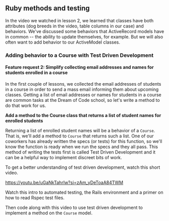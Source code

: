 ## Ruby methods and testing

In the video we watched in lesson 2, we learned that classes have both attributes (dog breeds in the video, table columns in our case) and behaviors. We've discussed some behaviors that ActiveRecord models have in common -- the ability to update themselves, for example. But we will also often want to add behavior to our ActiveModel classes.

### Adding behavior to a Course with Test Driven Development
#### Feature request 2: Simplify collecting email addresses and names for students enrolled in a course

In the first couple of lessons, we collected the email addresses of students in a course in order to send a mass email informing them about upcoming classes. Getting a list of email addresses or names for students in a course are common tasks at the Dream of Code school, so let's write a method to do that work for us.

**Add a method to the Course class that returns a list of student names for enrolled students**

Returning a list of enrolled student names will be a behavior of a `Course`. That is, we'll add a method to `Course` that returns such a list. One of our coworkers has already written the specs (or tests) for this function, so we'll know the function is ready when we run the specs and they all pass. This method of writing the tests first is called Test Driven Development and it can be a helpful way to implement discreet bits of work.

To get a better understanding of test driven development, watch this short video.

https://youtu.be/uGaNkTahrIw?si=zAm_yDeToaA84TWM


Watch this intro to automated testing, the Rails environment and a primer on how to read Rspec test files.


Then code along with this video to use test driven development to implement a method on the `Course` model.

